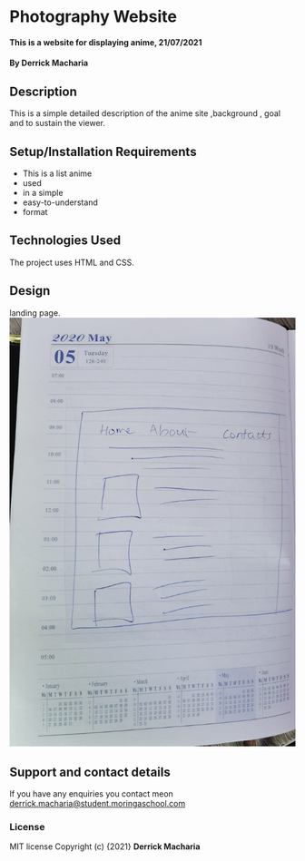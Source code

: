 # Photography Website
#### This is a website for displaying anime, 21/07/2021
#### By **Derrick Macharia**
## Description
This is a simple detailed description of the anime site ,background , goal and to sustain the viewer.
## Setup/Installation Requirements
* This is a list anime
* used
* in a simple
* easy-to-understand
* format
## Technologies Used
The project uses HTML and CSS.

## Design
landing page.
![](./images/sketch.jpg)
## Support and contact details 
If you have any enquiries you contact meon derrick.macharia@student.moringaschool.com
### License
MIT license
Copyright (c) {2021} **Derrick Macharia**
  